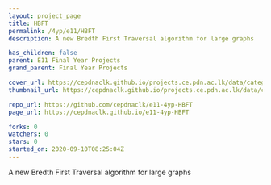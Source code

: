 ```yaml
---
layout: project_page
title: HBFT
permalink: /4yp/e11/HBFT
description: A new Bredth First Traversal algorithm for large graphs 

has_children: false
parent: E11 Final Year Projects
grand_parent: Final Year Projects

cover_url: https://cepdnaclk.github.io/projects.ce.pdn.ac.lk/data/categories/4yp/cover_page.jpg
thumbnail_url: https://cepdnaclk.github.io/projects.ce.pdn.ac.lk/data/categories/4yp/thumbnail.jpg

repo_url: https://github.com/cepdnaclk/e11-4yp-HBFT
page_url: https://cepdnaclk.github.io/e11-4yp-HBFT

forks: 0
watchers: 0
stars: 0
started_on: 2020-09-10T08:25:04Z
---
```

A new Bredth First Traversal algorithm for large graphs 

